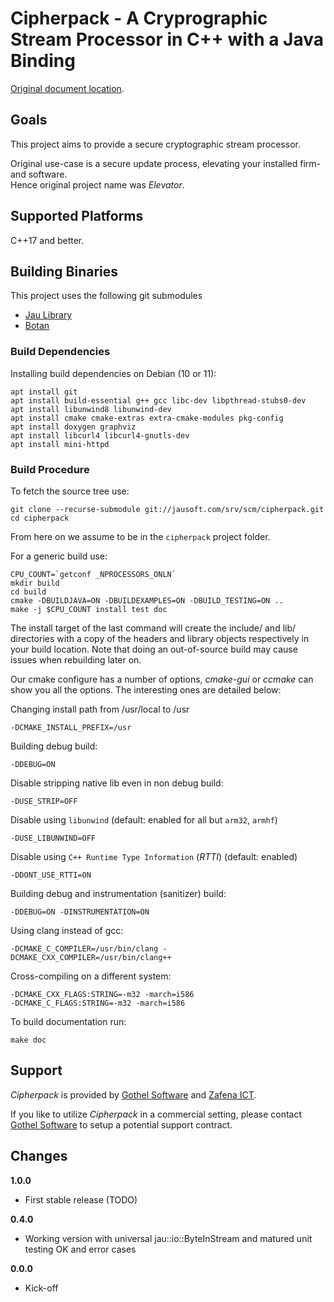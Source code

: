 # Cipherpack - A Cryprographic Stream Processor in C++ with a Java Binding

[Original document location](https://jausoft.com/cgit/cipherpack.git/about/).

## Goals
This project aims to provide a secure cryptographic stream processor. 

Original use-case is a secure update process, elevating your installed firm- and software.<br/>
Hence original project name was *Elevator*.

## Supported Platforms

C++17 and better.

## Building Binaries

This project uses the following git submodules
- [Jau Library](https://jausoft.com/cgit/jaulib.git/about/)
- [Botan](https://github.com/randombit/botan.git)

### Build Dependencies

Installing build dependencies on Debian (10 or 11):
~~~~~~~~~~~~~~~~~~~~~~~~~~~~~~~~~~~~~~~~~~~~~~~~~~~~~~~~~~~~~~~~~~{.sh}
apt install git
apt install build-essential g++ gcc libc-dev libpthread-stubs0-dev 
apt install libunwind8 libunwind-dev
apt install cmake cmake-extras extra-cmake-modules pkg-config
apt install doxygen graphviz
apt install libcurl4 libcurl4-gnutls-dev
apt install mini-httpd
~~~~~~~~~~~~~~~~~~~~~~~~~~~~~~~~~~~~~~~~~~~~~~~~~~~~~~~~~~~~~~~~~~

### Build Procedure

To fetch the source tree use:
~~~~~~~~~~~~~~~~~~~~~~~~~~~~~~~~~~~~~~~~~~~~~~~~~~~~~~~~~~~~~{.sh}
git clone --recurse-submodule git://jausoft.com/srv/scm/cipherpack.git
cd cipherpack
~~~~~~~~~~~~~~~~~~~~~~~~~~~~~~~~~~~~~~~~~~~~~~~~~~~~~~~~~~~~~

From here on we assume to be in the `cipherpack` project folder.

For a generic build use:
~~~~~~~~~~~~~~~~~~~~~~~~~~~~~~~~~~~~~~~~~~~~~~~~~~~~~~~~~~~~~{.sh}
CPU_COUNT=`getconf _NPROCESSORS_ONLN`
mkdir build
cd build
cmake -DBUILDJAVA=ON -DBUILDEXAMPLES=ON -DBUILD_TESTING=ON ..
make -j $CPU_COUNT install test doc
~~~~~~~~~~~~~~~~~~~~~~~~~~~~~~~~~~~~~~~~~~~~~~~~~~~~~~~~~~~~~

The install target of the last command will create the include/ and lib/ directories with a copy of
the headers and library objects respectively in your build location. Note that
doing an out-of-source build may cause issues when rebuilding later on.

Our cmake configure has a number of options, *cmake-gui* or *ccmake* can show
you all the options. The interesting ones are detailed below:

Changing install path from /usr/local to /usr
~~~~~~~~~~~~~
-DCMAKE_INSTALL_PREFIX=/usr
~~~~~~~~~~~~~

Building debug build:
~~~~~~~~~~~~~
-DDEBUG=ON
~~~~~~~~~~~~~

Disable stripping native lib even in non debug build:
~~~~~~~~~~~~~
-DUSE_STRIP=OFF
~~~~~~~~~~~~~

Disable using `libunwind` (default: enabled for all but `arm32`, `armhf`)
~~~~~~~~~~~~~
-DUSE_LIBUNWIND=OFF
~~~~~~~~~~~~~

Disable using `C++ Runtime Type Information` (*RTTI*) (default: enabled)
~~~~~~~~~~~~~
-DDONT_USE_RTTI=ON
~~~~~~~~~~~~~

Building debug and instrumentation (sanitizer) build:
~~~~~~~~~~~~~
-DDEBUG=ON -DINSTRUMENTATION=ON
~~~~~~~~~~~~~

Using clang instead of gcc:
~~~~~~~~~~~~~
-DCMAKE_C_COMPILER=/usr/bin/clang -DCMAKE_CXX_COMPILER=/usr/bin/clang++
~~~~~~~~~~~~~

Cross-compiling on a different system:
~~~~~~~~~~~~~
-DCMAKE_CXX_FLAGS:STRING=-m32 -march=i586
-DCMAKE_C_FLAGS:STRING=-m32 -march=i586
~~~~~~~~~~~~~

To build documentation run: 
~~~~~~~~~~~~~
make doc
~~~~~~~~~~~~~


## Support

*Cipherpack* is provided by [Gothel Software](https://jausoft.com/) and [Zafena ICT](https://ict.zafena.se).

If you like to utilize *Cipherpack* in a commercial setting, 
please contact [Gothel Software](https://jausoft.com/) to setup a potential support contract.


## Changes

**1.0.0**

* First stable release (TODO)

**0.4.0**

* Working version with universal jau::io::ByteInStream and matured unit testing OK and error cases


**0.0.0**

* Kick-off

